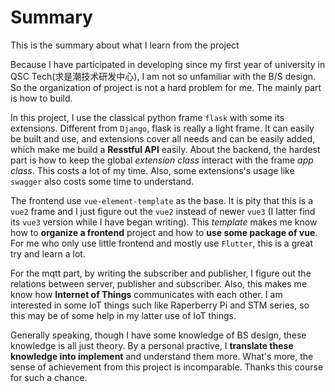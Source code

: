 # Summary

This is the summary about what I learn from the project

Because I have participated in developing since my first year of university in QSC Tech(求是潮技术研发中心), I am not so unfamiliar with the B/S design. So the organization of project is not a hard problem for me. The mainly part is how to build.

In this project, I use the classical python frame `flask` with some its extensions. Different from `Django`, flask is really a light frame. It can easily be built and use, and extensions cover all needs and can be easily added, which make me build a **Resstful API** easily. About the backend, the hardest part is how to keep the global *extension class* interact with the frame *app class*. This costs a lot of my time. Also, some extensions's usage like `swagger` also costs some time to understand.

The frontend use `vue-element-template` as the base. It is pity that this is a `vue2` frame and I just figure out the `vue2` instead of newer `vue3` (I latter find its `vue3` version while I have began writing). This *template* makes me know how to **organize a frontend** project and how to **use some package of vue**. For me who only use little frontend and mostly use `Flutter`, this is a great try and learn a lot.

For the mqtt part, by writing the subscriber and publisher, I figure out the relations between server, publisher and subscriber. Also, this makes me know how **Internet of Things** communicates with each other. I am interested in some IoT things such like Raperberry Pi and STM series, so this may be of some help in my latter use of IoT things.

Generally speaking, though I have some knowledge of BS design, these knowledge is all just theory. By a personal practive, I **translate these knowledge into implement** and understand them more. What's more, the sense of achievement from this project is incomparable. Thanks this course for such a chance.